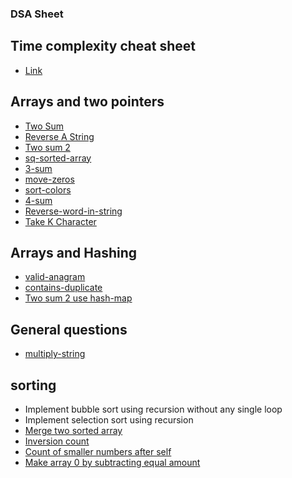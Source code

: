 ### DSA Sheet
## Time complexity cheat sheet
- [Link](https://www.bigocheatsheet.com/)

## Arrays and two pointers
- [Two Sum](https://leetcode.com/problems/two-sum/)
- [Reverse A String](https://leetcode.com/problems/reverse-string/)
- [Two sum 2](https://leetcode.com/problems/two-sum-ii-input-array-is-sorted/)
- [sq-sorted-array](https://leetcode.com/problems/squares-of-a-sorted-array/description/)
- [3-sum](https://leetcode.com/problems/3sum/description/)
- [move-zeros](https://leetcode.com/problems/move-zeroes/)
- [sort-colors](https://leetcode.com/problems/sort-colors/description/)
- [4-sum](https://leetcode.com/problems/4sum/description/)
- [Reverse-word-in-string](https://leetcode.com/problems/reverse-words-in-a-string/description/)
- [Take K Character](https://leetcode.com/problems/take-k-of-each-character-from-left-and-right/description/)
## Arrays and Hashing
- [valid-anagram](https://leetcode.com/problems/valid-anagram/)
- [contains-duplicate](https://leetcode.com/problems/contains-duplicate/)
- [Two sum 2 use hash-map](https://leetcode.com/problems/two-sum-ii-input-array-is-sorted/)
## General questions
- [multiply-string](https://leetcode.com/problems/multiply-strings/description/)
## sorting
- Implement bubble sort using recursion without any single loop
- Implement selection sort using recursion
- [Merge two sorted array](https://leetcode.com/problems/merge-sorted-array/description/)
- [Inversion count](https://www.spoj.com/problems/INVCNT/)
- [Count of smaller numbers after self](https://leetcode.com/problems/count-of-smaller-numbers-after-self/description/)
- [Make array 0 by subtracting equal amount](https://leetcode.com/problems/make-array-zero-by-subtracting-equal-amounts/description/)